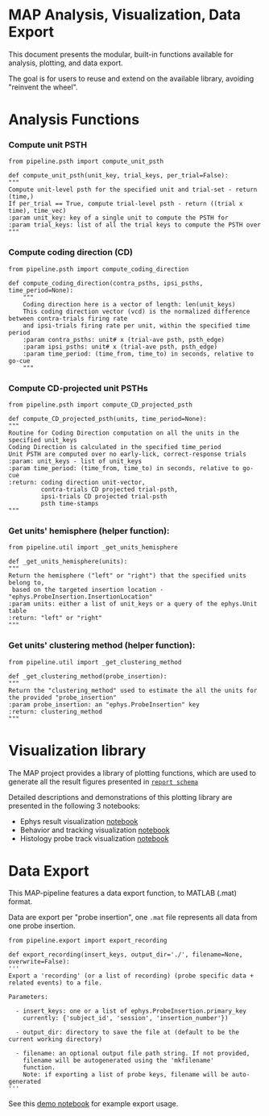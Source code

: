 # MAP Analysis, Visualization, Data Export

This document presents the modular, built-in functions available for analysis, plotting, and data export.

The goal is for users to reuse and extend on the available library, avoiding "reinvent the wheel". 

# Analysis Functions

### Compute unit PSTH

`from pipeline.psth import compute_unit_psth`

    def compute_unit_psth(unit_key, trial_keys, per_trial=False):
    """
    Compute unit-level psth for the specified unit and trial-set - return (time,)
    If per_trial == True, compute trial-level psth - return ((trial x time), time_vec)
    :param unit_key: key of a single unit to compute the PSTH for
    :param trial_keys: list of all the trial keys to compute the PSTH over
    """
    
### Compute coding direction (CD)

`from pipeline.psth import compute_coding_direction`

    def compute_coding_direction(contra_psths, ipsi_psths, time_period=None):
        """
        Coding direction here is a vector of length: len(unit_keys)
        This coding direction vector (vcd) is the normalized difference between contra-trials firing rate
        and ipsi-trials firing rate per unit, within the specified time period
        :param contra_psths: unit# x (trial-ave psth, psth_edge)
        :param ipsi_psths: unit# x (trial-ave psth, psth_edge)
        :param time_period: (time_from, time_to) in seconds, relative to go-cue
        """

### Compute CD-projected unit PSTHs

`from pipeline.psth import compute_CD_projected_psth`

    def compute_CD_projected_psth(units, time_period=None):
    """
    Routine for Coding Direction computation on all the units in the specified unit_keys
    Coding Direction is calculated in the specified time_period
    Unit PSTH are computed over no early-lick, correct-response trials
    :param: unit_keys - list of unit_keys
    :param time_period: (time_from, time_to) in seconds, relative to go-cue
    :return: coding direction unit-vector,
             contra-trials CD projected trial-psth,
             ipsi-trials CD projected trial-psth
             psth time-stamps
    """
    

### Get units' hemisphere (helper function):

`from pipeline.util import _get_units_hemisphere`

    def _get_units_hemisphere(units):
    """
    Return the hemisphere ("left" or "right") that the specified units belong to,
     based on the targeted insertion location - "ephys.ProbeInsertion.InsertionLocation"
    :param units: either a list of unit_keys or a query of the ephys.Unit table
    :return: "left" or "right"
    """


### Get units' clustering method (helper function):

`from pipeline.util import _get_clustering_method`

    def _get_clustering_method(probe_insertion):
    """
    Return the "clustering_method" used to estimate the all the units for the provided "probe_insertion"
    :param probe_insertion: an "ephys.ProbeInsertion" key
    :return: clustering_method
    """

# Visualization library

The MAP project provides a library of plotting functions,
 which are used to generate all the result figures presented in [`report schema`](pipeline_architecture.md)
 
Detailed descriptions and demonstrations of this plotting library are presented in the following 3 notebooks:

+ Ephys result visualization [notebook](../notebook/data-visualization/ephys%20analysis%20results%20visualization.ipynb)
+ Behavior and tracking visualization [notebook](../notebook/data-visualization/behavior%20and%20tracking%20visualization.ipynb)
+ Histology probe track visualization [notebook](../notebook/data-visualization/histology%20visualization.ipynb)


# Data Export

This MAP-pipeline features a data export function, to MATLAB (.mat) format. 

Data are export per "probe insertion", one `.mat` file represents all data from one probe insertion.

`from pipeline.export import export_recording`

    def export_recording(insert_keys, output_dir='./', filename=None, overwrite=False):
    '''
    Export a 'recording' (or a list of recording) (probe specific data + related events) to a file.

    Parameters:

      - insert_keys: one or a list of ephys.ProbeInsertion.primary_key
        currently: {'subject_id', 'session', 'insertion_number'})

      - output_dir: directory to save the file at (default to be the current working directory)

      - filename: an optional output file path string. If not provided,
        filename will be autogenerated using the 'mkfilename'
        function.
        Note: if exporting a list of probe keys, filename will be auto-generated
    '''
    
See this [demo notebook](../notebook/data_export.ipynb) for example export usage. 
